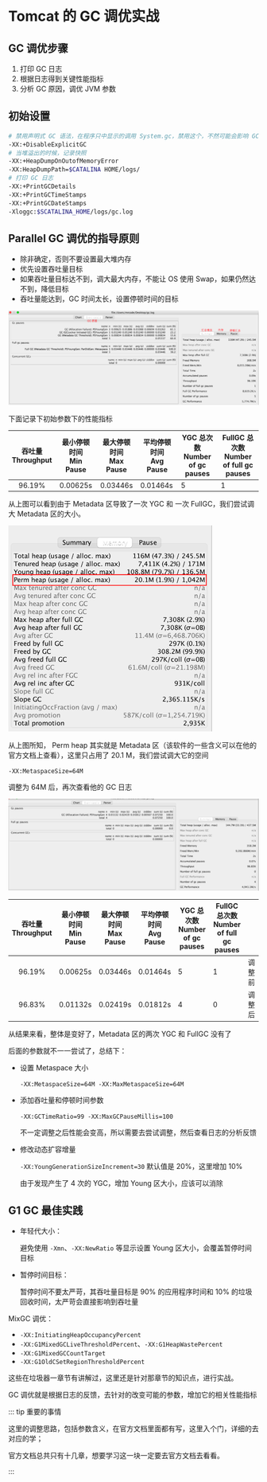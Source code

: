 # Tomcat 的 GC 调优实战

## GC 调优步骤

1. 打印 GC 日志
2. 根据日志得到关键性能指标
3. 分析 GC 原因，调优 JVM 参数

## 初始设置

```bash
# 禁用声明式 GC 语法，在程序只中显示的调用 System.gc，禁用这个，不然可能会影响 GC 的表现
-XX:+DisableExplicitGC
# 当堆溢出的时候，记录快照
-XX:+HeapDumpOnOutofMemoryError
-XX:HeapDumpPath=$CATALINA HOME/logs/
# 打印 GC 日志
-XX:+PrintGCDetails
-XX:+PrintGCTimeStamps
-XX:+PrintGCDateStamps
-Xloggc:$SCATALINA_HOME/logs/gc.log
```

## Parallel GC 调优的指导原则

- 除非确定，否则不要设置最大堆内存
- 优先设置吞吐量目标
- 如果吞吐量目标达不到，调大最大内存，不能让 OS 使用 Swap，如果仍然达不到，降低目标
- 吞吐量能达到，GC 时间太长，设置停顿时间的目标

![image-20210207150551614](./assets/image-20210207150551614.png)

下面记录下初始参数下的性能指标

| 吞吐量 <br/> Throughput | 最小停顿时间<br/>Min Pause | 最大停顿时间<br/>Max Pause | 平均停顿时间<br/> Avg Pause | YGC 总次数<br/> Number of gc pauses | FullGC 总次数<br/>Number of full gc pauses |
| :---------------------: | :------------------------: | :------------------------: | --------------------------- | ----------------------------------- | ------------------------------------------ |
|         96.19%          |          0.00625s          |          0.03446s          | 0.01464s                    | 5                                   | 1                                          |

从上图可以看到由于 Metadata 区导致了一次 YGC 和 一次 FullGC，我们尝试调大 Metadata 区的大小。

![image-20210207150813253](./assets/image-20210207150813253.png)

从上图所知， Perm heap 其实就是 Metadata 区（该软件的一些含义可以在他的官方文档上查看），这里只占用了 20.1 M，我们尝试调大它的空间

```
-XX:MetaspaceSize=64M
```

调整为 64M 后，再次查看他的 GC 日志

![image-20210207151320765](./assets/image-20210207151320765.png)

| 吞吐量 <br/> Throughput | 最小停顿时间<br/>Min Pause | 最大停顿时间<br/>Max Pause | 平均停顿时间<br/> Avg Pause | YGC 总次数<br/> Number of gc pauses | FullGC 总次数<br/>Number of full gc pauses |        |
| :---------------------: | :------------------------: | :------------------------: | --------------------------- | ----------------------------------- | ------------------------------------------ | ------ |
|         96.19%          |          0.00625s          |          0.03446s          | 0.01464s                    | 5                                   | 1                                          | 调整前 |
|         96.83%          |          0.01132s          |          0.02419s          | 0.01812s                    | 4                                   | 0                                          | 调整后 |

从结果来看，整体是变好了，Metadata 区的两次 YGC 和 FullGC 没有了

后面的参数就不一一尝试了，总结下：

- 设置 Metaspace 大小

  `-XX:MetaspaceSize=64M -XX:MaxMetaspaceSize=64M`

- 添加吞吐量和停顿时间参数

  `-XX:GCTimeRatio=99 -XX:MaxGCPauseMillis=100`

  不一定调整之后性能会变高，所以需要去尝试调整，然后查看日志的分析反馈

- 修改动态扩容增量

  `-XX:YoungGenerationSizeIncrement=30`  默认值是 20%，这里增加 10%

  由于发现产生了 4 次的 YGC，增加 Young 区大小，应该可以消除

## G1 GC 最佳实践

- 年轻代大小：

  避免使用 `-Xmn`、`-XX:NewRatio` 等显示设置 Young 区大小，会覆盖暂停时间目标

- 暂停时间目标：

  暂停时间不要太严苛，其吞吐量目标是 90% 的应用程序时间和 10% 的垃圾回收时间，太严苛会直接影响到吞吐量

MixGC 调优：

- `-XX:InitiatingHeapOccupancyPercent`
- `-XX:G1MixedGCLiveThresholdPercent`、`-XX:G1HeapWastePercent`
- `-XX:G1MixedGCCountTarget`
- `-XX:G1OldCSetRegionThresholdPercent`

这些在垃圾器一章节有讲解过，这里还是针对那章节的知识点，进行实战。

GC 调优就是根据日志的反馈，去针对的改变可能的参数，增加它的相关性能指标

::: tip 重要的事情

这里的调整思路，包括参数含义，在官方文档里面都有写，这里入个门，详细的去对应的学；

官方文档总共只有十几章，想要学习这一块一定要去官方文档去看看。

:::